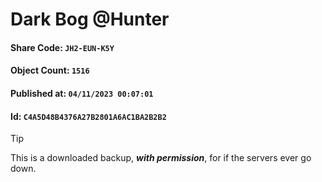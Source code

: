 # Dark Bog @Hunter

#### Share Code: ```JH2-EUN-K5Y```
#### Object Count: ```1516```
#### Published at: ```04/11/2023 00:07:01```
#### Id: ```C4A5D48B4376A27B2801A6AC1BA2B2B2```

> [!TIP]
> This is a downloaded backup, ***with permission***, for if the servers ever go down.
